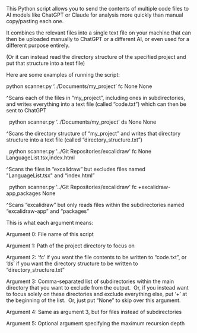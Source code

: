 This Python script allows you to send the contents of multiple code files to AI models like ChatGPT or Claude for analysis more quickly than manual copy/pasting each one. 

It combines the relevant files into a single text file on your machine that can then be uploaded manually to ChatGPT or a different AI, or even used for a different purpose entirely.

(Or it can instead read the directory structure of the specified project and put that structure into a text file)



Here are some examples of running the script:


python scanner.py ‘../Documents/my_project’ fc None None

^Scans each of the files in “my_project”, including ones in subdirectories, and writes everything into a text file (called “code.txt”)
which can then be sent to ChatGPT


 
python scanner.py ‘../Documents/my_project’ ds None None

^Scans the directory structure of “my_project” and writes that directory structure into a text file (called “directory_structure.txt”)


 
python scanner.py '../Git Repositories/excalidraw' fc None LanguageList.tsx,index.html

^Scans the files in “excalidraw” but excludes files named "LanguageList.tsx" and “index.html”


 
python scanner.py '../Git Repositories/excalidraw' fc +excalidraw-app,packages None

^Scans “excalidraw” but only reads files within the subdirectories named “excalidraw-app” and “packages”

 


This is what each argument means:

Argument 0: File name of this script

Argument 1: Path of the project directory to focus on

Argument 2: ‘fc’ if you want the file contents to be written to “code.txt”, or ‘ds’ if you want the directory structure to be written to “directory_structure.txt”

Argument 3: Comma-separated list of subdirectories within the main directory that you want to exclude from the output.  
            Or, if you instead want to focus solely on these directories and exclude everything else, put ‘+’ at the beginning of the list.  
            Or, just put “None” to skip over this argument.

Argument 4: Same as argument 3, but for files instead of subdirectories

Argument 5: Optional argument specifying the maximum recursion depth
